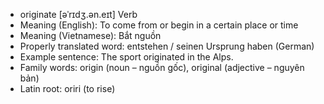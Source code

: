 - originate	[əˈrɪdʒ.ən.eɪt]	Verb
- Meaning (English): To come from or begin in a certain place or time
- Meaning (Vietnamese): Bắt nguồn
- Properly translated word: entstehen / seinen Ursprung haben (German)
- Example sentence: The sport originated in the Alps.
- Family words: origin (noun – nguồn gốc), original (adjective – nguyên bản)	
- Latin root: oriri (to rise)